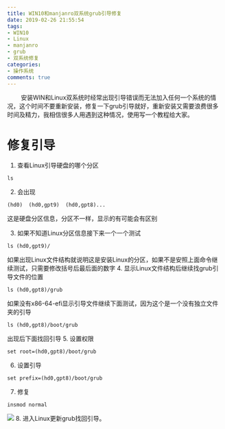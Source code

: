 ```yaml
---
title: WIN10和manjanro双系统grub引导修复
date: 2019-02-26 21:55:54
tags: 
- WIN10 
- Linux 
- manjanro 
- grub
- 双系统修复
categories: 
- 操作系统
comments: true
---
```


&emsp;&emsp; 安装WIN和Linux双系统时经常出现引导错误而无法加入任何一个系统的情况，这个时间不要重新安装，修复一下grub引导就好，重新安装又需要浪费很多时间及精力，我相信很多人用遇到这种情况，使用写一个教程给大家。

# 修复引导
1. 查看Linux引导硬盘的哪个分区
```
ls
```
2. 会出现
```
(hd0)  (hd0,gpt9)  (hd0,gpt8)...
```
这是硬盘分区信息，分区不一样，显示的有可能会有区别

3. 如果不知道Linux分区信息接下来一个一个测试
```
ls (hd0,gpt9)/
```
如果出现Linux文件结构就说明这是安装Linux的分区，如果不是安照上面命令继续测试，只需要修改括号后最后面的数字
4. 显示Linux文件结构后继续找grub引导文件的位置
```
ls (hd0,gpt8)/grub
```
如果没有x86-64-efi显示引导文件继续下面测试，因为这个是一个没有独立文件夹的引导
```
ls (hd0,gpt8)/boot/grub
```
出现后下面找回引导
5. 设置权限
```
set root=(hd0,gpt8)/boot/grub
```
6. 设置引导
```
set prefix=(hd0,gpt8)/boot/grub
```
7. 修复
```
insmod normal
```
<!--more-->
![](https://i.bmp.ovh/imgs/2019/02/9dc692733b099550.jpg)
8. 进入Linux更新grub找回引导。



